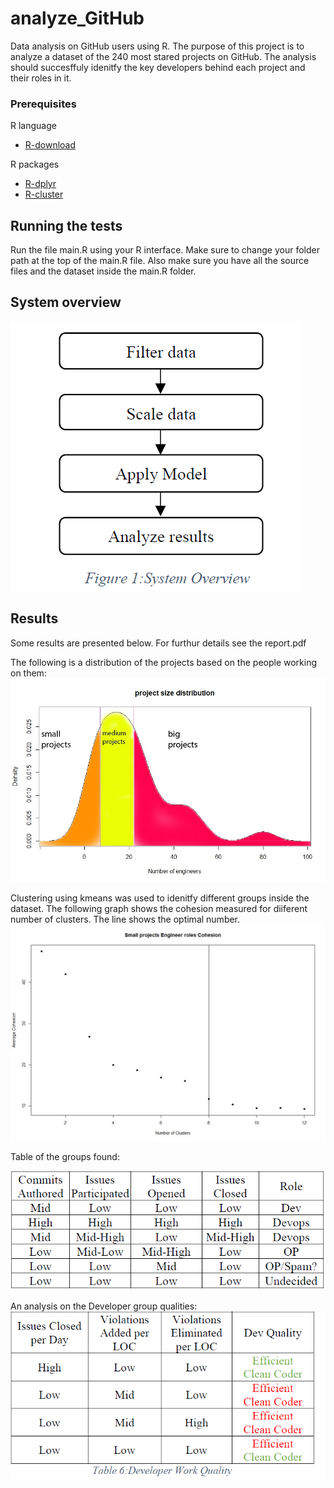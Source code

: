 # analyze_GitHub
Data analysis on GitHub users using R.
The purpose of this project is to analyze a dataset of the 240 most stared projects on GitHub. The analysis should
succesffuly idenitfy the key developers behind each project and their roles in it.
### Prerequisites
R language
* [R-download](https://www.r-project.org/)

R packages
* [R-dplyr](https://www.rdocumentation.org/packages/dplyr/versions/0.7.8)
* [R-cluster](https://www.rdocumentation.org/packages/cluster/versions/2.0.7-1)
## Running the tests
Run the file main.R using your R interface.
Make sure to change your folder path at the top of the main.R file.
Also make sure you have all the source files and the dataset inside the main.R folder.
## System overview
![alt text](https://github.com/vtsimpouris/analyze_github/blob/master/flow.PNG)
## Results
Some results are presented below. For furthur details see the report.pdf

The following is a distribution of the projects based on the people working on them:
![alt text](https://github.com/vtsimpouris/analyze_github/blob/master/project_distr.jpg)

Clustering using kmeans was used to idenitfy different groups inside the dataset.
The following graph shows the cohesion measured for diiferent number of clusters. The line 
shows the optimal number.
![alt text](https://github.com/vtsimpouris/analyze_github/blob/master/small.jpg)

Table of the groups found:

![alt text](https://github.com/vtsimpouris/analyze_github/blob/master/groups.PNG)

An analysis on the Developer group qualities:
![alt text](https://github.com/vtsimpouris/analyze_github/blob/master/table.PNG)
